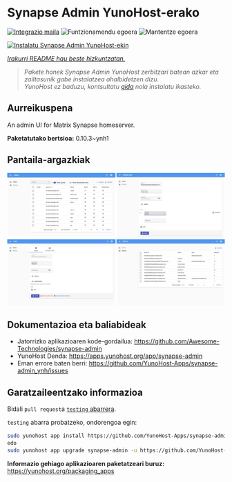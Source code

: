 <!--
Ohart ongi: README hau automatikoki sortu da <https://github.com/YunoHost/apps/tree/master/tools/readme_generator>ri esker
EZ editatu eskuz.
-->

# Synapse Admin YunoHost-erako

[![Integrazio maila](https://dash.yunohost.org/integration/synapse-admin.svg)](https://ci-apps.yunohost.org/ci/apps/synapse-admin/) ![Funtzionamendu egoera](https://ci-apps.yunohost.org/ci/badges/synapse-admin.status.svg) ![Mantentze egoera](https://ci-apps.yunohost.org/ci/badges/synapse-admin.maintain.svg)

[![Instalatu Synapse Admin YunoHost-ekin](https://install-app.yunohost.org/install-with-yunohost.svg)](https://install-app.yunohost.org/?app=synapse-admin)

*[Irakurri README hau beste hizkuntzatan.](./ALL_README.md)*

> *Pakete honek Synapse Admin YunoHost zerbitzari batean azkar eta zailtasunik gabe instalatzea ahalbidetzen dizu.*  
> *YunoHost ez baduzu, kontsultatu [gida](https://yunohost.org/install) nola instalatu ikasteko.*

## Aurreikuspena

An admin UI for Matrix Synapse homeserver. 


**Paketatutako bertsioa:** 0.10.3~ynh1

## Pantaila-argazkiak

![Synapse Admin(r)en pantaila-argazkia](./doc/screenshots/screenshots.jpg)

## Dokumentazioa eta baliabideak

- Jatorrizko aplikazioaren kode-gordailua: <https://github.com/Awesome-Technologies/synapse-admin>
- YunoHost Denda: <https://apps.yunohost.org/app/synapse-admin>
- Eman errore baten berri: <https://github.com/YunoHost-Apps/synapse-admin_ynh/issues>

## Garatzaileentzako informazioa

Bidali `pull request`a [`testing` abarrera](https://github.com/YunoHost-Apps/synapse-admin_ynh/tree/testing).

`testing` abarra probatzeko, ondorengoa egin:

```bash
sudo yunohost app install https://github.com/YunoHost-Apps/synapse-admin_ynh/tree/testing --debug
edo
sudo yunohost app upgrade synapse-admin -u https://github.com/YunoHost-Apps/synapse-admin_ynh/tree/testing --debug
```

**Informazio gehiago aplikazioaren paketatzeari buruz:** <https://yunohost.org/packaging_apps>
